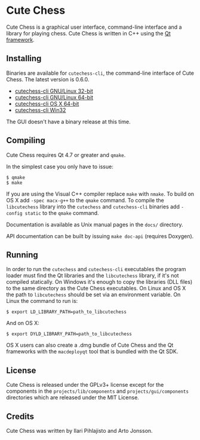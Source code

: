 Cute Chess
==========

Cute Chess is a graphical user interface, command-line interface and a library
for playing chess. Cute Chess is written in C++ using the [Qt
framework](http://qt-project.org/).

Installing
----------

Binaries are available for `cutechess-cli`, the command-line interface of Cute
Chess. The latest version is 0.6.0.

* [cutechess-cli GNU/Linux 32-bit](http://koti.mbnet.fi/~ilaripih/bin/cutechess-cli-linux32.tar.gz)
* [cutechess-cli GNU/Linux 64-bit](http://koti.mbnet.fi/~ilaripih/bin/cutechess-cli-linux64.tar.gz)
* [cutechess-cli OS X 64-bit](http://koti.mbnet.fi/~ilaripih/bin/cutechess-cli-osx.zip)
* [cutechess-cli Win32](http://koti.mbnet.fi/~ilaripih/bin/cutechess-cli-win32.zip)

The GUI doesn't have a binary release at this time.

Compiling
---------

Cute Chess requires Qt 4.7 or greater and `qmake`.

In the simplest case you only have to issue:

    $ qmake
    $ make

If you are using the Visual C++ compiler replace `make` with `nmake`. To build
on OS X add `-spec macx-g++` to the `qmake` command. To compile the
`libcutechess` library into the `cutechess` and `cutechess-cli` binaries add
`-config static` to the `qmake` command.

Documentation is available as Unix manual pages in the `docs/` directory.

API documentation can be built by issuing `make doc-api` (requires Doxygen).

Running
-------

In order to run the `cutechess` and `cutechess-cli` executables the program
loader must find the Qt libraries and the `libcutechess` library, if it's not
compiled statically. On Windows it's enough to copy the libraries (DLL files)
to the same directory as the Cute Chess executables. On Linux and OS X the path
to `libcutechess` should be set via an environment variable. On Linux the
command to run is:

    $ export LD_LIBRARY_PATH=path_to_libcutechess

And on OS X:

    $ export DYLD_LIBRARY_PATH=path_to_libcutechess

OS X users can also create a .dmg bundle of Cute Chess and the Qt frameworks
with the `macdeployqt` tool that is bundled with the Qt SDK.

License
-------

Cute Chess is released under the GPLv3+ license except for the components in
the `projects/lib/components` and `projects/gui/components` directories which
are released under the MIT License.

Credits
-------

Cute Chess was written by Ilari Pihlajisto and Arto Jonsson.

